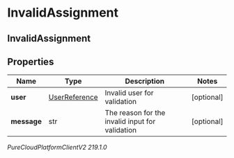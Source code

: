 # InvalidAssignment

## InvalidAssignment

## Properties

|Name | Type | Description | Notes|
|------------ | ------------- | ------------- | -------------|
| **user** | [UserReference](UserReference) | Invalid user for validation | [optional] |
| **message** | str | The reason for the invalid input for validation | [optional] |



_PureCloudPlatformClientV2 219.1.0_
